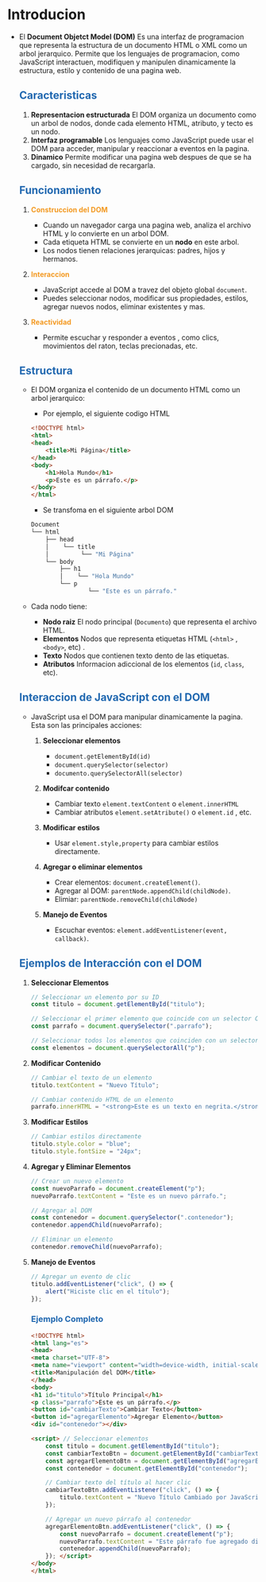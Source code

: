 # Introducion

* El **Document Objetct Model (DOM)** Es una interfaz de programacion que representa la estructura de un documento HTML o XML como un arbol jerarquico. Permite que los lenguajes de programacion, como JavaScript interactuen, modifiquen y manipulen dinamicamente la estructura, estilo y contenido de una pagina web.

    ## <span style="color:#2168b0">Caracteristicas</span>
    
    1. **Representacion estructurada** El DOM organiza un documento como un arbol de nodos, donde cada elemento HTML, atributo, y tecto es un nodo.
    2. **Interfaz programable** Los lenguajes como JavaScript puede usar el DOM para acceder, manipular y reaccionar a eventos en la pagina.
    3. **Dinamico** Permite modificar una pagina web despues de que se ha cargado, sin necesidad de recargarla.
    

    ## <span style="color:#2168b0">Funcionamiento</span>
    
    1. **<span style="color:#f39921">Construccion del DOM</span>**
        * Cuando un navegador carga una pagina web, analiza el archivo HTML y lo convierte en un arbol DOM.
        * Cada etiqueta HTML se convierte en un **nodo** en este arbol.
        * Los nodos tienen relaciones jerarquicas: padres, hijos y hermanos.
        
    2. **<span style="color:#f39921">Interaccion</span>**
        * JavaScript accede al DOM a travez del objeto global `document`.
        * Puedes seleccionar nodos, modificar sus propiedades, estilos, agregar nuevos nodos, eliminar existentes y mas.
        
    3. **<span style="color:#f39921">Reactividad</span>**
        * Permite escuchar y responder a eventos , como clics, movimientos del raton, teclas precionadas, etc.
        

    ## <span style="color:#2168b0">Estructura</span>
    
    * El DOM organiza el contenido de un documento HTML como un arbol jerarquico:
        
        * Por ejemplo, el siguiente codigo HTML
    
        ```html
        <!DOCTYPE html>
        <html>
        <head>
            <title>Mi Página</title>
        </head>
        <body>
            <h1>Hola Mundo</h1>
            <p>Este es un párrafo.</p>
        </body>
        </html>
        ```
        * Se transfoma en el siguiente arbol DOM
        ```bash
        Document
        └── html
            ├── head
            │    └── title
            │         └── "Mi Página"
            └── body
                ├── h1
                │    └── "Hola Mundo"
                └── p
                        └── "Este es un párrafo."
        ```
    * Cada nodo tiene:
        * **Nodo raiz** El nodo principal (`Documento`) que representa el archivo HTML.
        * **Elementos** Nodos que representa etiquetas HTML (`<html>` , `<body>`, etc) .
        * **Texto** Nodos que contienen texto dento de las etiquetas.
        * **Atributos** Informacion adiccional de los elementos (`id`, `class`, etc).
        

    ## <span style="color:#2168b0">Interaccion de JavaScript con el DOM</span>
    
    * JavaScript usa el DOM para manipular dinamicamente la pagina. Esta son las principales acciones:
    
        1. **Seleccionar elementos**
            
            * `document.getElementById(id)`
            *  `document.querySelector(selector)`
            *  `documento.querySelectorAll(selector)`
            
        2. **Modifcar contenido**
        
            * Cambiar texto `element.textContent` o `element.innerHTML`
            * Cambiar atributos `element.setAtribute()` o `element.id` , etc.
            
        3. **Modificar estilos**
        
            * Usar `element.style,property` para cambiar estilos directamente.
            
        4. **Agregar o eliminar elementos**
        
            * Crear elementos: `document.createElement()`.
            * Agregar al DOM: `parentNode.appendChild(childNode)`.
            * Elimiar: `parentNode.removeChild(childNode)` 
            
        5. **Manejo de Eventos**
        
            * Escuchar eventos: `element.addEventListener(event, callback)`.
            

    ## <span style="color:#2168b0">Ejemplos de Interacción con el DOM</span>

    1. **Seleccionar Elementos**

        ```javascript
        // Seleccionar un elemento por su ID
        const titulo = document.getElementById("titulo");

        // Seleccionar el primer elemento que coincide con un selector CSS
        const parrafo = document.querySelector(".parrafo");

        // Seleccionar todos los elementos que coinciden con un selector CSS
        const elementos = document.querySelectorAll("p");
        ```

    2. **Modificar Contenido**

        ```javascript
        // Cambiar el texto de un elemento
        titulo.textContent = "Nuevo Título";

        // Cambiar contenido HTML de un elemento
        parrafo.innerHTML = "<strong>Este es un texto en negrita.</strong>"; 
        ```


    3. **Modificar Estilos**

        ```javascript
        // Cambiar estilos directamente
        titulo.style.color = "blue";
        titulo.style.fontSize = "24px";
        ```


    4. **Agregar y Eliminar Elementos**

        ```javascript
        // Crear un nuevo elemento
        const nuevoParrafo = document.createElement("p");
        nuevoParrafo.textContent = "Este es un nuevo párrafo.";

        // Agregar al DOM
        const contenedor = document.querySelector(".contenedor");
        contenedor.appendChild(nuevoParrafo);

        // Eliminar un elemento
        contenedor.removeChild(nuevoParrafo);
        ```


    5. **Manejo de Eventos**

        ```javascript
        // Agregar un evento de clic
        titulo.addEventListener("click", () => {
            alert("Hiciste clic en el título");
        });
        ```

        ### <span style="color:#2168b0">Ejemplo Completo</span>

        ```html
        <!DOCTYPE html>
        <html lang="es">
        <head>
        <meta charset="UTF-8">
        <meta name="viewport" content="width=device-width, initial-scale=1.0">
        <title>Manipulación del DOM</title>
        </head>
        <body>
        <h1 id="titulo">Título Principal</h1>
        <p class="parrafo">Este es un párrafo.</p>
        <button id="cambiarTexto">Cambiar Texto</button>
        <button id="agregarElemento">Agregar Elemento</button>
        <div id="contenedor"></div>

        <script> // Seleccionar elementos
            const titulo = document.getElementById("titulo");
            const cambiarTextoBtn = document.getElementById("cambiarTexto");
            const agregarElementoBtn = document.getElementById("agregarElemento");
            const contenedor = document.getElementById("contenedor");

            // Cambiar texto del título al hacer clic
            cambiarTextoBtn.addEventListener("click", () => {
                titulo.textContent = "Nuevo Título Cambiado por JavaScript";
            });

            // Agregar un nuevo párrafo al contenedor
            agregarElementoBtn.addEventListener("click", () => {
                const nuevoParrafo = document.createElement("p");
                nuevoParrafo.textContent = "Este párrafo fue agregado dinámicamente.";
                contenedor.appendChild(nuevoParrafo);
            }); </script>
        </body>
        </html>
        ```

     